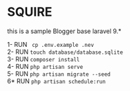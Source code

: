 # SQUIRE
this is a sample Blogger base laravel 9.*<br>
 
1- RUN  ` cp .env.example .nev`<br>
2- RUN  `touch database/database.sqlite` <br>
3- RUN  `composer install`<br>
4- RUN `php artisan serve`<br>
5- RUN  `php artisan migrate --seed`<br>
6* RUN `php artisan schedule:run`
